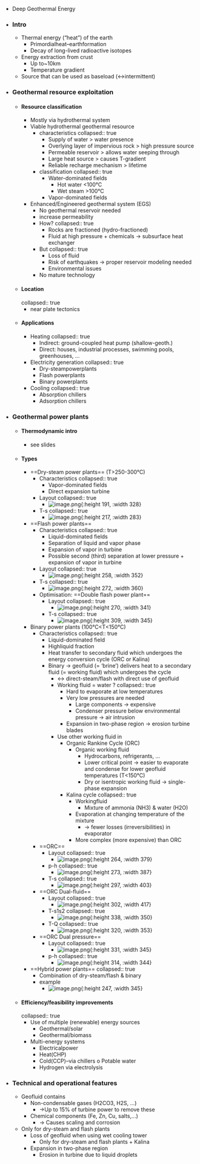 - Deep Geothermal Energy
- ### Intro
	- Thermal energy (“heat”) of the earth
		- Primordialheat–earthformation
		- Decay of long-lived radioactive isotopes
	- Energy extraction from crust
		- Up to~10km
		- Temperature gradient
	- Source that can be used as baseload (<->intermittent)
- ### Geothermal resource exploitation
	- #### Resource classification
		- Mostly via hydrothermal system
		- Viable hydrothermal geothermal resource
			- characteristics
			  collapsed:: true
				- Supply of water > water presence
				- Overlying layer of impervious rock > high pressure source
				- Permeable reservoir > allows water seeping through
				- Large heat source > causes T-gradient
				- Reliable recharge mechanism > lifetime
			- classification
			  collapsed:: true
				- Water-dominated fields
					- Hot water <100°C
					- Wet steam >100°C
				- Vapor-dominated fields
		- Enhanced/Engineered geothermal system (EGS)
			- No geothermal reservoir needed
			- increase permeability
			- How?
			  collapsed:: true
				- Rocks are fractioned (hydro-fractioned)
				- Fluid at high pressure + chemicals -> subsurface heat exchanger
			- But
			  collapsed:: true
				- Loss of fluid
				- Risk of earthquakes -> proper reservoir modeling needed
				- Environmental issues
			- No mature technology
	- #### Location
	  collapsed:: true
		- near plate tectonics
	- #### Applications
		- Heating
		  collapsed:: true
			- Indirect: ground-coupled heat pump (shallow-geoth.)
			- Direct: houses, industrial processes, swimming pools, greenhouses, ...
		- Electricity generation
		  collapsed:: true
			- Dry-steampowerplants
			- Flash powerplants
			- Binary powerplants
		- Cooling
		  collapsed:: true
			- Absorption chillers
			- Adsorption chillers
- ### Geothermal power plants
	- #### Thermodynamic intro
		- see slides
	- #### Types
		- ==Dry-steam power plants== (T>250-300°C)
			- Characteristics
			  collapsed:: true
				- Vapor-dominated fields
				- Direct expansion turbine
			- Layout
			  collapsed:: true
				- ![image.png](../assets/image_1683878633922_0.png){:height 191, :width 328}
			- T-s
			  collapsed:: true
				- ![image.png](../assets/image_1683878692130_0.png){:height 217, :width 283}
		- ==Flash power plants==
			- Characteristics
			  collapsed:: true
				- Liquid-dominated fields
				- Separation of liquid and vapor phase
				- Expansion of vapor in turbine
				- Possible second (third) separation at lower pressure + expansion of vapor in turbine
			- Layout
			  collapsed:: true
				- ![image.png](../assets/image_1683879146528_0.png){:height 258, :width 352}
			- T-s
			  collapsed:: true
				- ![image.png](../assets/image_1683879188560_0.png){:height 272, :width 360}
			- Optimisation: ==Double flash power plant==
				- Layout
				  collapsed:: true
					- ![image.png](../assets/image_1683879373006_0.png){:height 270, :width 341}
				- T-s
				  collapsed:: true
					- ![image.png](../assets/image_1683879432558_0.png){:height 309, :width 345}
		- Binary power plants (100°C<T<150°C)
			- Characteristics
			  collapsed:: true
				- Liquid-dominated field
				- Highliquid fraction
				- Heat transfer to secondary fluid which undergoes the energy conversion cycle (ORC or Kalina)
				- Binary -> geofluid (= ‘brine’) delivers heat to a secondary fluid (= working fluid) which undergoes the cycle
					- <-> direct-steam/flash with direct use of geofluid
					- Working fluid = water ?
					  collapsed:: true
						- Hard to evaporate at low temperatures
						- Very low pressures are needed
							- Large components -> expensive
							- Condenser pressure below environmental pressure -> air intrusion
						- Expansion in two-phase region -> erosion turbine blades
					- Use other working fluid in
						- Organic Rankine Cycle (ORC)
							- Organic working fluid
								- Hydrocarbons, refrigerants, ...
								- Lower critical point -> easier to evaporate and condense for lower geofluid temperatures (T<150°C)
								- Dry or isentropic working fluid -> single-phase expansion
						- Kalina cycle
						  collapsed:: true
							- Workingfluid
								- Mixture of ammonia (NH3) & water (H2O)
							- Evaporation at changing temperature of the mixture
								- -> fewer losses (irreversibilities) in evaporator
							- More complex (more expensive) than ORC
			- ==ORC==
				- Layout
				  collapsed:: true
					- ![image.png](../assets/image_1683880793400_0.png){:height 264, :width 379}
				- p-h
				  collapsed:: true
					- ![image.png](../assets/image_1683881360272_0.png){:height 273, :width 387}
				- T-s
				  collapsed:: true
					- ![image.png](../assets/image_1683883104397_0.png){:height 297, :width 403}
			- ==ORC Dual-fluid==
				- Layout
				  collapsed:: true
					- ![image.png](../assets/image_1683883238518_0.png){:height 302, :width 417}
				- T-s1s2
				  collapsed:: true
					- ![image.png](../assets/image_1683883508748_0.png){:height 338, :width 350}
				- T-Q
				  collapsed:: true
					- ![image.png](../assets/image_1683883630991_0.png){:height 320, :width 353}
			- ==ORC Dual pressure==
				- Layout
				  collapsed:: true
					- ![image.png](../assets/image_1683883717112_0.png){:height 331, :width 345}
				- p-h
				  collapsed:: true
					- ![image.png](../assets/image_1683883750470_0.png){:height 314, :width 344}
		- ==Hybrid power plants==
		  collapsed:: true
			- Combination of dry-steam/flash & binary
			- example
				- ![image.png](../assets/image_1683884176488_0.png){:height 247, :width 345}
	- #### Efficiency/feasibility improvements
	  collapsed:: true
		- Use of multiple (renewable) energy sources
			- Geothermal/solar
			- Geothermal/biomass
		- Multi-energy systems
			- Electricalpower
			- Heat(CHP)
			- Cold(CCP)–via chillers o Potable water
			- Hydrogen via electrolysis
- ### Technical and operational features
	- Geofluid contains
		- Non-condensable gases (H2CO3, H2S, ...)
			- ->Up to 15% of turbine power to remove these
		- Chemical components (Fe, Zn, Cu, salts,...)
			- -> Causes scaling and corrosion
	- Only for dry-steam and flash plants
		- Loss of geofluid when using wet cooling tower
			- Only for dry-steam and flash plants + Kalina
		- Expansion in two-phase region
			- Erosion in turbine due to liquid droplets